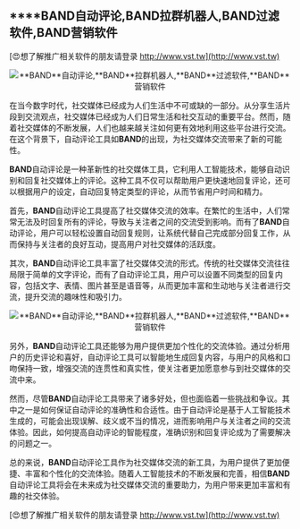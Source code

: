 ## ****BAND**自动评论,**BAND**拉群机器人,**BAND**过滤软件,**BAND**营销软件**

[😍想了解推广相关软件的朋友请登录 http://www.vst.tw](http://www.vst.tw)

 <center><img src="https://vst.tw/MP4/tuiguang/png/3.png" alt="**BAND**自动评论,**BAND**拉群机器人,**BAND**过滤软件,**BAND**营销软件"></center>

在当今数字时代，社交媒体已经成为人们生活中不可或缺的一部分。从分享生活片段到交流观点，社交媒体已经成为人们日常生活和社交互动的重要平台。然而，随着社交媒体的不断发展，人们也越来越关注如何更有效地利用这些平台进行交流。在这个背景下，自动评论工具如**BAND**的出现，为社交媒体交流带来了新的可能性。

**BAND**自动评论是一种革新性的社交媒体工具，它利用人工智能技术，能够自动识别和回复社交媒体上的评论。这种工具不仅可以帮助用户更快速地回复评论，还可以根据用户的设定，自动回复特定类型的评论，从而节省用户时间和精力。

首先，**BAND**自动评论工具提高了社交媒体交流的效率。在繁忙的生活中，人们常常无法及时回复所有的评论，导致与关注者之间的交流受到影响。而有了**BAND**自动评论，用户可以轻松设置自动回复规则，让系统代替自己完成部分回复工作，从而保持与关注者的良好互动，提高用户对社交媒体的活跃度。

其次，**BAND**自动评论工具丰富了社交媒体交流的形式。传统的社交媒体交流往往局限于简单的文字评论，而有了自动评论工具，用户可以设置不同类型的回复内容，包括文字、表情、图片甚至是语音等，从而更加丰富和生动地与关注者进行交流，提升交流的趣味性和吸引力。

 <center><img src="https://vst.tw/MP4/tuiguang/png/2.png" alt="**BAND**自动评论,**BAND**拉群机器人,**BAND**过滤软件,**BAND**营销软件"></center>

另外，**BAND**自动评论工具还能够为用户提供更加个性化的交流体验。通过分析用户的历史评论和喜好，自动评论工具可以智能地生成回复内容，与用户的风格和口吻保持一致，增强交流的连贯性和真实性，使关注者更加愿意参与到社交媒体的交流中来。

然而，尽管**BAND**自动评论工具带来了诸多好处，但也面临着一些挑战和争议。其中之一是如何保证自动评论的准确性和合适性。由于自动评论是基于人工智能技术生成的，可能会出现误解、歧义或不当的情况，进而影响用户与关注者之间的交流体验。因此，如何提高自动评论的智能程度，准确识别和回复评论成为了需要解决的问题之一。

总的来说，**BAND**自动评论工具作为社交媒体交流的新工具，为用户提供了更加便捷、丰富和个性化的交流体验。随着人工智能技术的不断发展和完善，相信**BAND**自动评论工具将会在未来成为社交媒体交流的重要助力，为用户带来更加丰富和有趣的社交体验。

[😍想了解推广相关软件的朋友请登录 http://www.vst.tw](http://www.vst.tw)



